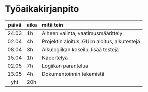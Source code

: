 # Työaikakirjanpito

| päivä | aika | mitä tein  |
| :----:|:-----| :-----|
| 24.03 | 1h   | Aiheen valinta, vaatimusmäärittely |
| 02.04 | 4h   | Projektin aloitus, GUI:n aloitus, alkutestejä |
| 08.04 | 3h   | Alkulogiikan kokeilu, lisää testejä |
| 15.04 | 1h   | Näpertelyä |
| 02.05 | 7h   | Logiikan parantelua|
| 13.05 | 4h   | Dokumentoinnin tekemistä |
| yht | 20h   |  |

